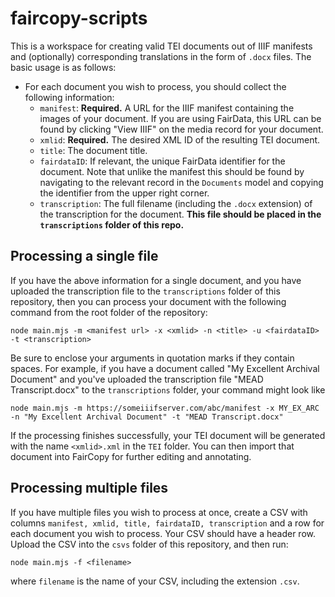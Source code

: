 # faircopy-scripts

This is a workspace for creating valid TEI documents out of IIIF manifests and (optionally) corresponding translations in the form of `.docx` files. The basic usage is as follows:

- For each document you wish to process, you should collect the following information:
  - `manifest`: **Required.** A URL for the IIIF manifest containing the images of your document. If you are using FairData, this URL can be found by clicking "View IIIF" on the media record for your document.
  - `xmlid`: **Required.** The desired XML ID of the resulting TEI document.
  - `title`: The document title.
  - `fairdataID`: If relevant, the unique FairData identifier for the document. Note that unlike the manifest this should be found by navigating to the relevant record in the `Documents` model and copying the identifier from the upper right corner.
  - `transcription`: The full filename (including the `.docx` extension) of the transcription for the document. **This file should be placed in the `transcriptions` folder of this repo.**

## Processing a single file

If you have the above information for a single document, and you have uploaded the transcription file to the `transcriptions` folder of this repository, then you can process your document with the following command from the root folder of the repository:

```
node main.mjs -m <manifest url> -x <xmlid> -n <title> -u <fairdataID> -t <transcription>
```

Be sure to enclose your arguments in quotation marks if they contain spaces. For example, if you have a document called "My Excellent Archival Document" and you've uploaded the transcription file "MEAD Transcript.docx" to the `transcriptions` folder, your command might look like

```
node main.mjs -m https://someiiifserver.com/abc/manifest -x MY_EX_ARC -n "My Excellent Archival Document" -t "MEAD Transcript.docx"
```

If the processing finishes successfully, your TEI document will be generated with the name `<xmlid>.xml` in the `TEI` folder. You can then import that document into FairCopy for further editing and annotating.

## Processing multiple files

If you have multiple files you wish to process at once, create a CSV with columns `manifest, xmlid, title, fairdataID, transcription` and a row for each document you wish to process. Your CSV should have a header row. Upload the CSV into the `csvs` folder of this repository, and then run:

```
node main.mjs -f <filename>
```

where `filename` is the name of your CSV, including the extension `.csv`.
